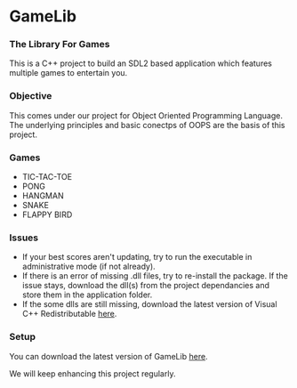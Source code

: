 # GameLib
### The Library For Games
This is a C++ project to build an SDL2 based application which features multiple games to entertain you.

### Objective
This comes under our project for Object Oriented Programming Language. The underlying principles and basic conectps of OOPS are the basis of this project.

### Games
- TIC-TAC-TOE
- PONG
- HANGMAN
- SNAKE
- FLAPPY BIRD

### Issues
- If your best scores aren't updating, try to run the executable in administrative mode (if not already).
- If there is an error of missing .dll files, try to re-install the package. If the issue stays, download the dll(s) from the project dependancies and store them in the application folder.
- If the some dlls are still missing, download the latest version of Visual C++ Redistributable [here](https://www.microsoft.com/en-in/download/details.aspx?id=40784).

### Setup
You can download the latest version of GameLib [here](https://github.com/DivyanshFalodiya/GameLib/files/5540760/Gamelib.zip).

We will keep enhancing this project regularly.
